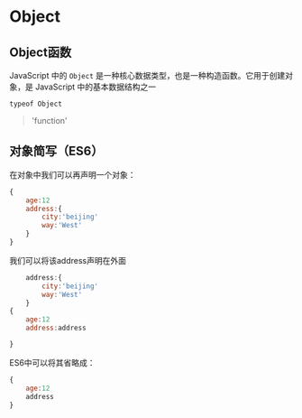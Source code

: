 # Object

## Object函数

JavaScript 中的 `Object` 是一种核心数据类型，也是一种构造函数。它用于创建对象，是 JavaScript 中的基本数据结构之一

```
typeof Object
```

> 'function'

## 对象简写（ES6）

在对象中我们可以再声明一个对象：

```js
{
    age:12
    address:{
        city:'beijing'
        way:'West'
    }
}
```

我们可以将该address声明在外面

```js
    address:{
        city:'beijing'
        way:'West'
    }
{
    age:12
    address:address

}
```

ES6中可以将其省略成：

```js
{
    age:12
    address
}
```

